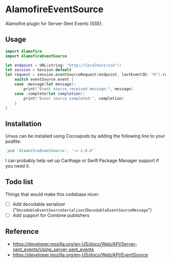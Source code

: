 # AlamofireEventSource

Alamofire plugin for Server-Sent Events (SSE).

## Usage

```swift
import Alamofire
import AlamofireEventSource

let endpoint = URL(string: "http://localhost/sse")!
let session = Session.default
let request = session.eventSourceRequest(endpoint, lastEventID: "0").responseEventSource { eventSource in
    switch eventSource.event {
    case .message(let message):
        print("Event source received message:", message)
    case .complete(let completion):
        print("Event source completed:", completion)
    }
}
```

## Installation

Ursus can be installed using Cocoapods by adding the following line to your podfile:

```ruby
`pod 'AlamofireEventSource', '~> 1.0.0'`
```

I can probably help set up Carthage or Swift Package Manager support if you need it.

## Todo list

Things that would make this codebase nicer:

- [ ] Add decodable serializer ("`DecodableEventSourceSerializer`/`DecodableEventSourceMessage`")
- [ ] Add support for Combine publishers

## Reference

- https://developer.mozilla.org/en-US/docs/Web/API/Server-sent_events/Using_server-sent_events
- https://developer.mozilla.org/en-US/docs/Web/API/EventSource